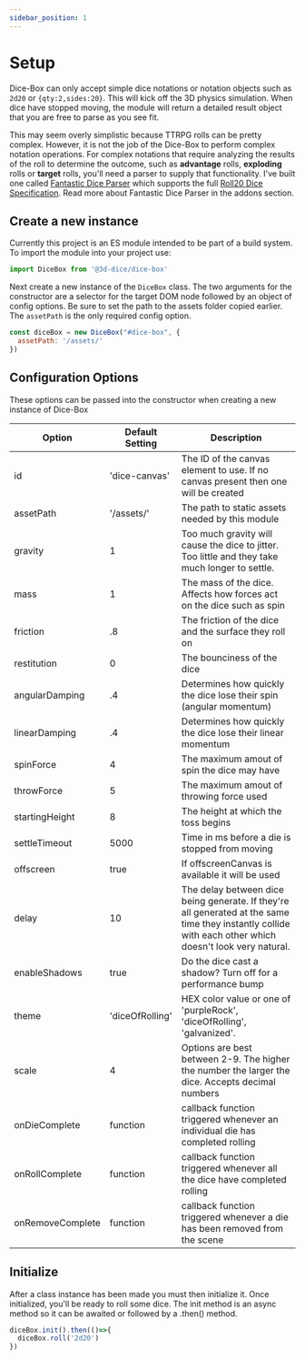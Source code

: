 ```yaml
---
sidebar_position: 1
---
```


# Setup
Dice-Box can only accept simple dice notations or notation objects such as `2d20` or `{qty:2,sides:20}`. This will kick off  the 3D physics simulation. When dice have stopped moving, the module will return a detailed result object that you are free to parse as you see fit. 

This may seem overly simplistic because TTRPG rolls can be pretty complex. However, it is not the job of the Dice-Box to perform complex notation operations. For complex notations that require analyzing the results of the roll to determine the outcome, such as __advantage__ rolls, __exploding__ rolls or __target__ rolls, you'll need a parser to supply that functionality. I've built one called [Fantastic Dice Parser](https://github.com/3d-dice/FDP) which supports the full [Roll20 Dice Specification](https://help.roll20.net/hc/en-us/articles/360037773133-Dice-Reference#DiceReference-RollTemplates). Read more about Fantastic Dice Parser in the addons section.

## Create a new instance
Currently this project is an ES module intended to be part of a build system. To import the module into your project use:
```javascript
import DiceBox from '@3d-dice/dice-box'
```

Next create a new instance of the `DiceBox` class. The two arguments for the constructor are a selector for the target DOM node followed by an object of config options. Be sure to set the path to the assets folder copied earlier. The `assetPath` is the only required config option.
```javascript
const diceBox = new DiceBox("#dice-box", {
  assetPath: '/assets/'
})
```

## Configuration Options
These options can be passed into the constructor when creating a new instance of Dice-Box

| Option | Default Setting | Description |
|-|-|-|
|id|'dice-canvas'|The ID of the canvas element to use. If no canvas present then one will be created|
|assetPath|'/assets/'|The path to static assets needed by this module|
|gravity|1|Too much gravity will cause the dice to jitter. Too little and they take much longer to settle.
|mass|1|The mass of the dice. Affects how forces act on the dice such as spin|
|friction|.8|The friction of the dice and the surface they roll on|
|restitution|0|The bounciness of the dice|
|angularDamping|.4|Determines how quickly the dice lose their spin (angular momentum)|
|linearDamping|.4|Determines how quickly the dice lose their linear momentum|
|spinForce|4|The maximum amout of spin the dice may have|
|throwForce|5|The maximum amout of throwing force used|
|startingHeight|8|The height at which the toss begins|
|settleTimeout|5000|Time in ms before a die is stopped from moving|
|offscreen|true|If offscreenCanvas is available it will be used|
|delay|10|The delay between dice being generate. If they're all generated at the same time they instantly collide with each other which doesn't look very natural.|
|enableShadows|true|Do the dice cast a shadow? Turn off for a performance bump|
|theme|'diceOfRolling'|HEX color value or one of 'purpleRock', 'diceOfRolling', 'galvanized'.|
|scale|4| Options are best between 2-9. The higher the number the larger the dice. Accepts decimal numbers |
|onDieComplete|function|callback function triggered whenever an individual die has completed rolling |
|onRollComplete|function|callback function triggered whenever all the dice have completed rolling |
|onRemoveComplete|function|callback function triggered whenever a die has been removed from the scene |

## Initialize
After a class instance has been made you must then initialize it. Once initialized, you'll be ready to roll some dice. The init method is an async method so it can be awaited or followed by a .then() method.
```javascript
diceBox.init().then(()=>{
  diceBox.roll('2d20')
})
```